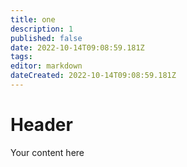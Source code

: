 ```yaml
---
title: one
description: 1
published: false
date: 2022-10-14T09:08:59.181Z
tags: 
editor: markdown
dateCreated: 2022-10-14T09:08:59.181Z
---
```


# Header
Your content here